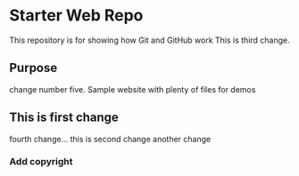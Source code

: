 # Starter Web Repo

This repository is for showing how Git and GitHub work
This is third change.

## Purpose

change number five.
Sample website with plenty of files for demos

## This is first change

fourth change...
this is second change
another change

### Add copyright